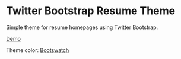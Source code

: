 Twitter Bootstrap Resume Theme
=============================

Simple theme for resume homepages using Twitter Bootstrap.

<a href="http://antoniomtz.github.io/TwitterBootstrap-Resume-Theme/">Demo</a>

Theme color: <a href="http://bootswatch.com/">Bootswatch</a>